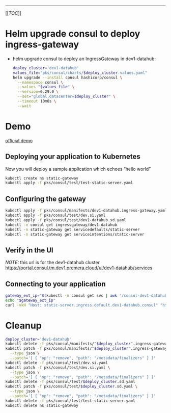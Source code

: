 
---

[[_TOC_]]

# Helm upgrade consul to deploy ingress-gateway
- helm upgrade consul to deploy an IngressGateway in dev1-datahub:
    ```sh
    deploy_cluster='dev1-datahub'
    values_file="pks/consul/charts/$deploy_cluster.values.yaml"
    helm upgrade --install consul hashicorp/consul \
      --namespace consul \
      --values "$values_file" \
      --version=0.29.0 \
      --set="global.datacenter=$deploy_cluster" \
      --timeout 10m0s \
      --wait
    ```

# Demo
[official demo](https://www.consul.io/docs/k8s/connect/ingress-gateways)

## Deploying your application to Kubernetes
Now you will deploy a sample application which echoes “hello world”
```sh
kubectl create ns static-gateway
kubectl apply -f pks/consul/test/test-static-server.yaml
```

## Configuring the gateway
```sh
kubectl apply -f pks/consul/manifests/dev1-datahub.ingress-gateway.yaml
kubectl apply -f pks/consul/test/dev.si.yaml
kubectl apply -f pks/consul/test/dev1-datahub.sd.yaml
kubectl -n consul get ingressgateway/dev1-datahub
kubectl -n static-gateway get servicedefaults/static-server
kubectl -n static-gateway get serviceintentions/static-server
```

## Verify in the UI
*NOTE:* this url is for the dev1-datahub cluster  
https://portal.consul.tm.dev1.premera.cloud/ui/dev1-datahub/services


## Connecting to your application
```sh
gateway_ext_ip="$(kubectl -n consul get svc | awk '/consul-dev1-datahub/ {print $4}')"
echo "$gateway_ext_ip"
curl -vkH "Host: static-server.ingress.default.dev1-datahub.consul" "https://$gateway_ext_ip" # tls enabled
```

# Cleanup
```sh
deploy_cluster='dev1-datahub'
kubectl delete -f pks/consul/manifests/"$deploy_cluster".ingress-gateway.yaml
kubectl patch -f pks/consul/manifests/"$deploy_cluster".ingress-gateway.yaml \
  --type json \
  --patch='[ { "op": "remove", "path": "/metadata/finalizers" } ]'
kubectl delete -f pks/consul/test/dev.si.yaml
kubectl patch -f pks/consul/test/dev.si.yaml \
  --type json \
  --patch='[ { "op": "remove", "path": "/metadata/finalizers" } ]'
kubectl delete -f pks/consul/test/$deploy_cluster.sd.yaml
kubectl patch -f pks/consul/test/$deploy_cluster.sd.yaml \
  --type json \
  --patch='[ { "op": "remove", "path": "/metadata/finalizers" } ]'
kubectl delete -f pks/consul/test/test-static-server.yaml
kubectl delete ns static-gateway
```